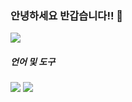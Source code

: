 ### 안녕하세요 반갑습니다!! 👋

<!--
**dufwn1234/dufwn1234** is a ✨ _special_ ✨ repository because its `README.md` (this file) appears on your GitHub profile.

Here are some ideas to get you started:

- 🔭 I’m currently working on ...
- 🌱 I’m currently learning ...
- 👯 I’m looking to collaborate on ...
- 🤔 I’m looking for help with ...
- 💬 Ask me about ...
- 📫 How to reach me: ...
- 😄 Pronouns: ...
- ⚡ Fun fact: ...
-->
<a href="https://fog-centaur-526.notion.site/3b7bee4dbab340e3931c01292b6d18d5?pvs=4">
 <img src="https://img.shields.io/badge/portfolio-000000?style=flat&logo=notion&logoColor=white"/>
</a>

##### 언어 및 도구
<img src="https://img.shields.io/badge/python-3776AB?style=flat&logo=python&logoColor=white"/> <img src="https://img.shields.io/badge/rstudio-75AADB?style=flat&logo=rstudio&logoColor=white"/>
